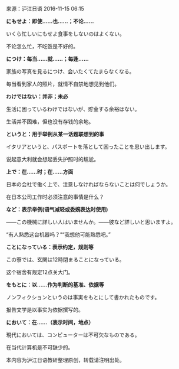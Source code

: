 来源：沪江日语 2016-11-15 06:15

**にもせよ：即使……也……；不论……**

いくら忙しいにもせよ食事をしないのはよくない。

不论怎么忙，不吃饭是不好的。

**につけ：每当……就……；每逢……**

家族の写真を見るにつけ、会いたくてたまらなくなる。

每当看到家人的照片，就情不自禁地想见到他们。

**わけではない：并非；未必**

生活に困っているわけではないが、貯金する余裕はない。

生活并不困难，但也没有存钱的余地。

**というと：用于举例从某一话题联想到的事**

イタリアというと、パスポートを落として困ったことを思い出します。

说起意大利就会想起丢失护照时的尴尬。

**上で：在……时；在……方面**

日本の会社で働く上で、注意しなければならないことは何でしょうか。

在日本公司工作时必须注意的事情是什么？

**など：表示举例(语气减轻或委婉表达时使用)**

——この機械に詳しい人はいませんか。——彼など詳しいと思いますよ。

“有人熟悉这台机器吗？”“我想他可能熟悉吧。”

**ことになっている：表示约定，规则等**

この寮では、玄関は12時閉まることになっている。

这个宿舍有规定12点关大门。

**をもとに：以……作为判断的基准、依据等**

ノンフィクションというのは事実をもとにして書かれたものです。

报告文学是以事实为依据撰写的。

**において：在……（表示时间，地点）**

現代においては、コンピューターは不可欠なものである。

在当代计算机是不可缺少的。

本内容为沪江日语教研整理原创，转载请注明出处。